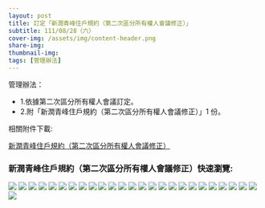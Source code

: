 ```yaml
---
layout: post
title: 訂定「新潤青峰住戶規約（第二次區分所有權人會議修正）」
subtitle: 111/08/28（六）
cover-img: /assets/img/content-header.png
share-img: 
thumbnail-img:
tags: [管理辦法]
---
```


管理辦法：
- 1.依據第二次區分所有權人會議訂定。
- 2.附「新潤青峰住戶規約（第二次區分所有權人會議修正）」1 份。

相關附件下載:

 [新潤青峰住戶規約（第二次區分所有權人會議修正）](../assets/post/20210828/1100828－新潤青峰住戶規約（第二次區分所有權人會議修正）.pdf)

### 新潤青峰住戶規約（第二次區分所有權人會議修正）快速瀏覽:

![](../assets/post/20210828/01.png)
![](../assets/post/20210828/02.png)
![](../assets/post/20210828/03.png)
![](../assets/post/20210828/04.png)
![](../assets/post/20210828/05.png)
![](../assets/post/20210828/06.png)
![](../assets/post/20210828/07.png)
![](../assets/post/20210828/08.png)
![](../assets/post/20210828/09.png)
![](../assets/post/20210828/10.png)
![](../assets/post/20210828/11.png)
![](../assets/post/20210828/12.png)
![](../assets/post/20210828/13.png)
![](../assets/post/20210828/14.png)
![](../assets/post/20210828/15.png)
![](../assets/post/20210828/16.png)
![](../assets/post/20210828/17.png)
![](../assets/post/20210828/18.png)
![](../assets/post/20210828/19.png)
![](../assets/post/20210828/20.png)
![](../assets/post/20210828/21.png)
![](../assets/post/20210828/22.png)
![](../assets/post/20210828/23.png)
![](../assets/post/20210828/24.png)
![](../assets/post/20210828/25.png)
![](../assets/post/20210828/26.png)
